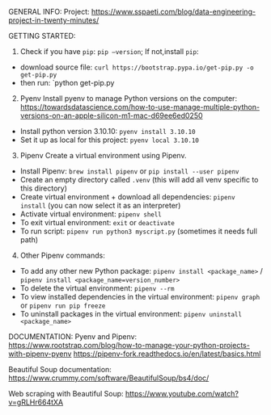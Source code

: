 GENERAL INFO:
Project: <https://www.sspaeti.com/blog/data-engineering-project-in-twenty-minutes/>

GETTING STARTED:

1. Check if you have `pip`: `pip –version`; If not,install `pip`:

- download source file: `curl https://bootstrap.pypa.io/get-pip.py -o get-pip.py`
- then run: `python get-pip.py

2. Pyenv
Install pyenv  to manage  Python versions on the computer: <https://towardsdatascience.com/how-to-use-manage-multiple-python-versions-on-an-apple-silicon-m1-mac-d69ee6ed0250>

- Install python version 3.10.10: `pyenv install 3.10.10`
- Set it up as local for this project: `pyenv local 3.10.10`

3. Pipenv
Create a virtual environment using Pipenv.

- Install Pipenv: `brew install pipenv` or `pip install --user pipenv`
- Create an empty directory called `.venv` (this will add all venv specific to this directory)
- Create virtual environment + download all  dependencies: `pipenv install` (you can now select it as an interpreter)
- Activate virtual environment: `pipenv shell`
- To exit virtual environment: `exit` or `deactivate`
- To run script: `pipenv run python3 myscript.py` (sometimes it needs full path)

4. Other Pipenv commands:

- To add any other new Python package: `pipenv install <package_name>` / `pipenv install <package_name=version_number>`
- To delete the virtual environment: `pipenv --rm`
- To view installed dependencies in the virtual environment: `pipenv graph` or `pipenv run pip freeze`
- To uninstall packages in the virtual environment: `pipenv uninstall <package_name>`

DOCUMENTATION:
Pyenv and Pipenv:
<https://www.rootstrap.com/blog/how-to-manage-your-python-projects-with-pipenv-pyenv>
<https://pipenv-fork.readthedocs.io/en/latest/basics.html>

Beautiful Soup documentation:
<https://www.crummy.com/software/BeautifulSoup/bs4/doc/>

Web scraping with Beautiful  Soup:
<https://www.youtube.com/watch?v=gRLHr664tXA>
